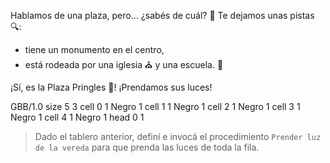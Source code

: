 <gs-attire attire-url="https://raw.githubusercontent.com/MumukiProject/mumuki-guia-gobstones-ciudad-de-san-luis-secundaria/master/assets/attires/config_1573073101969.json"></gs-attire>

Hablamos de una plaza, pero… ¿sabés de cuál? :thinking: Te dejamos unas pistas :mag::

* tiene un monumento en el centro,
* está rodeada por una iglesia :church: y una escuela. :school:

¡Sí, es la Plaza Pringles :tada:! ¡Prendamos sus luces!

<gs-board>
GBB/1.0
     size 5 3
     cell 0 1 Negro 1 
     cell 1 1 Negro 1 
     cell 2 1 Negro 1 
     cell 3 1 Negro 1 
     cell 4 1 Negro 1 
     head 0 1
</gs-board>

> Dado el tablero anterior, definí e invocá el procedimiento `Prender luz de la vereda` para que prenda las luces de toda la fila.

